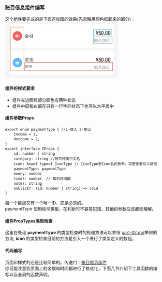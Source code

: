 ### 账目信息组件编写
这个组件要完成的是下面这张图的效果(先忽略用颜色框起来的部分)：<br />
<img src="./../snapshot/cat/账目信息.jpg" width=375 />

#### 组件的样式要求
<ul>
  <li> 组件左边图标部分颜色有两种状态
  <li> 组件中部和右部在只有一行字的状态下也可以水平居中
</ul>

#### 组件参数Props
```
export enum paymentType { //1-收入 2-支出
	Income = 1,
	Outcome = 2,
}
export interface IProps {
	id: number | string
	category: string //账目种类中文名 
	icon: keyof typeof IconType // IconType是Icon名的枚举，完整查看引入路径
	paymentType: paymentType
	moeny: number
	time?: number  // 取的时间戳
	note?: string
	onClick?: (id: number | string) => void
}
```
每一个数据又有一个唯一ID，这是必须的。<br />
paymentType 使用枚举类型，在判断时不容易犯错，其他的参数应该都能理解。

#### 组件PropTypes类型检查
这里在处理 <b>paymentType</b> 的类型检查时的处理方法可以参照 <a href="./part-02.md">part-02.md</a>举例的方法, <b>icon</b> 的类型检查目前的方法是引入一个进行了类型定义的数组。

#### 代码编写
页面和样式的还是比较简单的。传送门：<a href="./../src/components/AccountItem/index.tsx">账目信息组件</a> <br />
你可能注意到页面上的金额和时间都进行了格式化，下面几节介绍下工具函数的编写以及全局的函数声明。
